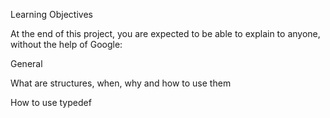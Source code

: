 Learning Objectives

At the end of this project, you are expected to be able to explain to anyone, without the help of Google:

General

What are structures, when, why and how to use them

How to use typedef